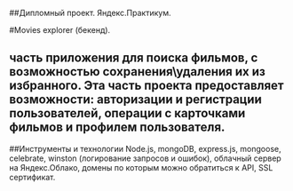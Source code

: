 ##Дипломный проект. Яндекс.Практикум.

#Movies explorer (бекенд).

## часть приложения для поиска фильмов, с возможностью сохранения\удаления их из избранного. Эта часть проекта предоставляет возможности: авторизации и регистрации пользователей, операции с карточками фильмов и профилем пользователя.
##Инструменты и технологии
Node.js,
mongoDB,
express.js,
mongoose,
celebrate,
winston (логирование запросов и ошибок),
облачный сервер на Яндекс.Облако,
домены по которым можно обратиться к API,
SSL сертификат.
